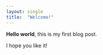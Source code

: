 ```yaml
---
layout: single
title:  "Welcome!"
---
```



**Hello world**, this is my first blog post.

I hope you like it!
